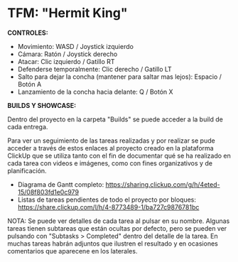 # TFM: "Hermit King"


**CONTROLES:**
- Movimiento: WASD / Joystick izquierdo
- Cámara: Ratón / Joystick derecho
- Atacar: Clic izquierdo / Gatillo RT
- Defenderse temporalmente: Clic derecho / Gatillo LT
- Salto para dejar la concha (mantener para saltar mas lejos): Espacio / Botón A
- Lanzamiento de la concha hacia delante: Q / Botón X


**BUILDS Y SHOWCASE:**

Dentro del proyecto en la carpeta "Builds" se puede  acceder a la build de cada entrega. 

Para ver un seguimiento de las tareas realizadas y por realizar se pude acceder a través de estos enlaces al proyecto creado en la plataforma ClickUp que se utiliza tanto con el fin de documentar qué se ha realizado en cada tarea con videos e imágenes, como con fines organizativos y de planificación.

- Diagrama de Gantt completo: https://sharing.clickup.com/g/h/4eted-15/08f803fd1e0c979 
- Listas de tareas pendientes de todo el proyecto por bloques: https://share.clickup.com/l/h/4-8773489-1/ba727c9876781bc

NOTA: Se puede ver detalles de cada tarea al pulsar en su nombre. Algunas tareas tienen subtareas que están ocultas por defecto, pero se pueden ver pulsando con "Subtasks > Completed" dentro del detalle de la tarea. En muchas tareas habrán adjuntos que ilustren el resultado y en ocasiones comentarios que aparecene en los laterales.
